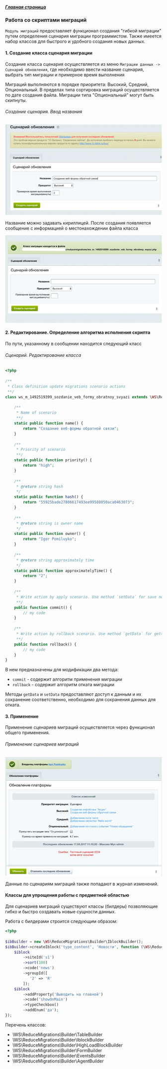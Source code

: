 ##### [Главная страница](../README.md)

### Работа со скриптами миграций

`Модуль миграций` предоставляет
функционал создания "гибкой миграции" путем определения сценария миграции программистом. Также имеется набор классов для быстрого и удобного
создания новых данных.

#### 1. Создание класса сценария миграции

Создание класса сценария осуществляется из меню `Миграции данных -> Сценарий обновления`,
где необходимо ввести название сценария, выбрать тип миграции и примерное время выполнения

Миграций выполняются в порядке приоритета:
Высокий, Средний, Опциональный. В пределах типа сортировка миграций осуществляется по дате создания файла.
Миграции типа "Опциональный" могут быть скипнуты.

###### Создание сценария. Ввод названия

![Создание сценария. Ввод названия](../data/create_scenario.png)

Название можно задавать кириллицей. После создания появляется сообщение с информацией о местонахождении файла класса

![Создание сценария. Ввод названия](../data/update_scenario.jpg)

#### 2. Редактирование. Определение алгоритма исполнения скрипта

По пути, указанному в сообщении находится следующий класс

###### Сценарий. Редактирование класса

```php
<?php

/**
 * Class definition update migrations scenario actions
 **/
class ws_m_1492519399_sozdanie_veb_formy_obratnoy_svyazi extends \WS\ReduceMigrations\Scenario\ScriptScenario {

    /**
     * Name of scenario
     **/
    static public function name() {
        return "Создание веб-формы обратной связи";
    }

    /**
     * Priority of scenario
     **/
    static public function priority() {
        return "high";
    }

    /**
     * @return string hash
     */
    static public function hash() {
        return "55925bade27806617493ee99588050aca0463073";
    }

    /**
     * @return string is owner name
     */
    static public function owner() {
        return "Igor Pomiluyko";
    }

    /**
     * @return string approximately time
     */
    static public function approximatelyTime() {
        return "2";
    }

    /**
     * Write action by apply scenario. Use method `setData` for save need rollback data
     **/
    public function commit() {
        // my code
    }

    /**
     * Write action by rollback scenario. Use method `getData` for getting commit saved data
     **/
    public function rollback() {
        // my code
    }
}
```


В нем предназначены для модификации два метода:
* `commit` - содержит алгоритм применения миграции
* `rollback` - содержит алгоритм отката миграции

Методы `getData` и `setData` предоставляют доступ к данным и их сохранение соответственно, необходимо для сохранения данных для отката.

#### 3. Применение

Применение сценариев миграций осуществляется через функционал общего применения.

###### Применение сценариев миграций

![Применение сценариев миграций](../data/main.jpg)

Данные по сценариям миграций также попадают в журнал изменений.

#### Классы для упрощения работы с предметной областью

Для сценариев миграций существуют классы (билдеры) позволяющие гибко и быстро создавать новые сущности данных.

Работа с билдерами строится следующим образом:

```php
<?php

$ibBuilder = new \WS\ReduceMigrations\Builder\IblockBuilder();
$ibBuilder->createIblock('type_content', 'Новости', function (\WS\ReduceMigrations\Builder\Entity\Iblock $iblock) {
    $iblock
        ->siteId('s1')
        ->sort(100)
        ->code('news')
        ->groupId([
           '2' => 'R' 
        ]);
    $iblock
        ->addProperty('Выводить на главной')
        ->code('showOnMain')
        ->typeCheckbox()
        ->addEnum('да');
});

```

Перечень классов:

* \WS\ReduceMigrations\Builder\TableBuilder
* \WS\ReduceMigrations\Builder\IblockBuilder
* \WS\ReduceMigrations\Builder\HighLoadBlockBuilder
* \WS\ReduceMigrations\Builder\FormBuilder
* \WS\ReduceMigrations\Builder\EventsBuilder
* \WS\ReduceMigrations\Builder\AgentBuilder

